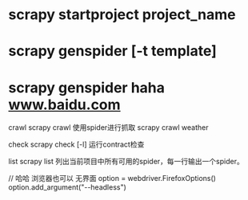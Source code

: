 

#   scrapy startproject project_name
#   scrapy genspider [-t template] <name> <domain>
#   scrapy genspider haha www.baidu.com

crawl
scrapy crawl <spider>
使用spider进行抓取
scrapy crawl weather

check
scrapy check [-l] <spider>
运行contract检查

list
scrapy list
列出当前项目中所有可用的spider，每一行输出一个spider。

// 哈哈 浏览器也可以 无界面
option = webdriver.FirefoxOptions()
option.add_argument("--headless")